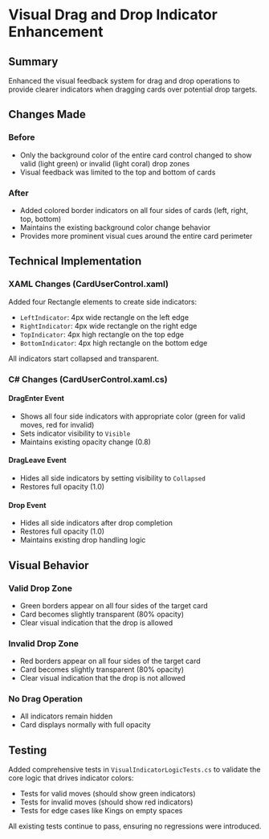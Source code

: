 # Visual Drag and Drop Indicator Enhancement

## Summary
Enhanced the visual feedback system for drag and drop operations to provide clearer indicators when dragging cards over potential drop targets.

## Changes Made

### Before
- Only the background color of the entire card control changed to show valid (light green) or invalid (light coral) drop zones
- Visual feedback was limited to the top and bottom of cards

### After  
- Added colored border indicators on all four sides of cards (left, right, top, bottom)
- Maintains the existing background color change behavior
- Provides more prominent visual cues around the entire card perimeter

## Technical Implementation

### XAML Changes (CardUserControl.xaml)
Added four Rectangle elements to create side indicators:
- `LeftIndicator`: 4px wide rectangle on the left edge
- `RightIndicator`: 4px wide rectangle on the right edge  
- `TopIndicator`: 4px high rectangle on the top edge
- `BottomIndicator`: 4px high rectangle on the bottom edge

All indicators start collapsed and transparent.

### C# Changes (CardUserControl.xaml.cs)

#### DragEnter Event
- Shows all four side indicators with appropriate color (green for valid moves, red for invalid)
- Sets indicator visibility to `Visible`
- Maintains existing opacity change (0.8)

#### DragLeave Event  
- Hides all side indicators by setting visibility to `Collapsed`
- Restores full opacity (1.0)

#### Drop Event
- Hides all side indicators after drop completion
- Restores full opacity (1.0)
- Maintains existing drop handling logic

## Visual Behavior

### Valid Drop Zone
- Green borders appear on all four sides of the target card
- Card becomes slightly transparent (80% opacity)
- Clear visual indication that the drop is allowed

### Invalid Drop Zone
- Red borders appear on all four sides of the target card  
- Card becomes slightly transparent (80% opacity)
- Clear visual indication that the drop is not allowed

### No Drag Operation
- All indicators remain hidden
- Card displays normally with full opacity

## Testing
Added comprehensive tests in `VisualIndicatorLogicTests.cs` to validate the core logic that drives indicator colors:
- Tests for valid moves (should show green indicators)
- Tests for invalid moves (should show red indicators)  
- Tests for edge cases like Kings on empty spaces

All existing tests continue to pass, ensuring no regressions were introduced.